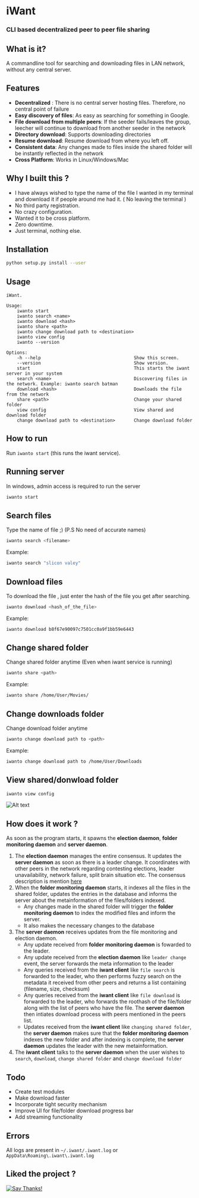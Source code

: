# iWant
### CLI based decentralized peer to peer file sharing

## What is it?  
A commandline tool for searching and downloading files in LAN network, without any central server. 

## Features
* __Decentralized__ : There is no central server hosting files. Therefore, no central point of failure 
* __Easy discovery of files__: As easy as searching for something in Google. 
* __File download from multiple peers__: If the seeder fails/leaves the group, leecher will continue to download from another seeder in the network 
* __Directory download__: Supports downloading directories   
* __Resume download__:  Resume download from where you left off. 
* __Consistent data__: Any changes made to files inside the shared folder will be instantly reflected in the network 
* __Cross Platform__: Works in Linux/Windows/Mac 

## Why I built this ? 

* I have always wished to type the name of the file I wanted in my terminal and download it if people around me had it. ( No leaving the terminal ) 
* No third party registration. 
* No crazy configuration. 
* Wanted it to be cross platform. 
* Zero downtime. 
* Just terminal, nothing else. 

## Installation 
```sh
python setup.py install --user
```

## Usage
```
iWant.

Usage:
    iwanto start
    iwanto search <name>
    iwanto download <hash>
    iwanto share <path>
    iwanto change download path to <destination>
    iwanto view config
    iwanto --version

Options:
    -h --help                                   Show this screen.
    --version                                   Show version.
    start                                       This starts the iwant server in your system
    search <name>                               Discovering files in the network. Example: iwanto search batman
    download <hash>                             Downloads the file from the network
    share <path>                                Change your shared folder
    view config                                 View shared and download folder
    change download path to <destination>       Change download folder

```

## How to run 
Run `iwanto start` (this runs the iwant service).   


## Running server   
In windows, admin access is required to run the server
```sh
iwanto start
```

## Search files    
Type the name of file ;)  (P.S No need of accurate names)
```sh
iwanto search <filename>
```
Example: 
```sh
iwanto search "slicon valey"
```

## Download files  
To download the file , just enter the hash of the file you get after searching. 
```sh
iwanto download <hash_of_the_file>
```
Example: 
```sh
iwanto download b8f67e90097c7501cc0a9f1bb59e6443
```
## Change shared folder  
Change shared folder anytime (Even when iwant service is running)  
```sh
iwanto share <path>
```
Example: 
```sh
iwanto share /home/User/Movies/
```
## Change downloads folder  
Change download folder anytime 
```sh
iwanto change download path to <path>
```
Example: 
```sh
iwanto change download path to /home/User/Downloads
```

## View shared/donwload folder  
```sh
iwanto view config
```

![Alt text](iwant/docs/fileChange.gif?raw=true "Making changes to files in shared folder")

## How does it work ? 

As soon as the program starts, it spawns the __election daemon__, __folder monitoring daemon__ and __server daemon__. 
1. The __election daemon__ manages the entire consensus. It updates the __server daemon__ as soon as there is a leader change. It coordinates with other peers in the network regarding contesting elections, leader unavailability, network failure, split brain situation etc. The consensus description is mention [here](iwant/core/engine/consensus/README.md)
2. When the __folder monitoring daemon__ starts, it indexes all the files in the shared folder, updates the entries in the database and informs the server about the metainformation of the files/folders indexed.
    - Any changes made in the shared folder will trigger the __folder monitoring daemon__ to index the modified files and inform the server.
    - It also makes the necessary changes to the database
3. The __server daemon__ receives updates from the file monitoring and election daemon. 
    - Any update received from __folder monitoring daemon__ is fowarded to the leader. 
    - Any update received from the __election daemon__ like `leader change` event, the server forwards the meta information to the leader
    - Any queries received from the __iwant client__ like `file search` is forwarded to the leader, who then performs fuzzy search on the metadata it received from other peers and returns a list containing (filename, size, checksum)
    - Any queries received from the __iwant client__ like `file download` is forwarded to the leader, who forwards the roothash of the file/folder along with the list of peers who have the file. The __server daemon__ then intiates download process with peers mentioned in the peers list.
    - Updates received from the __iwant client__ like `changing shared folder`, the __server daemon__ makes sure that the __folder monitoring daemon__ indexes the new folder and after indexing is complete, the __server daemon__ updates the leader with the new metainformation.
4. The __iwant client__ talks to the __server daemon__ when the user wishes to `search`, `download`, `change shared folder` and `change download folder`

## Todo
* Create test modules
* Make download faster
* Incorporate tight security mechanism
* Improve UI for file/folder download progress bar
* Add streaming functionality

## Errors

All logs are present in `~/.iwant/.iwant.log` or `AppData\Roaming\.iwant\.iwant.log`

## Liked the project ? 
[![Say Thanks!](https://img.shields.io/badge/Say%20Thanks-!-1EAEDB.svg)](https://saythanks.io/to/nirvik)
